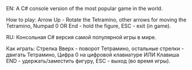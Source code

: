 EN:
A C# console version of the most popular game in the world.

How to play: Arrow Up - Rotate the Tetramino, other arrows for moving the Tetramino, Numpad 0 OR End - hold the figure, ESC - exit (in game).

RU:
Консольная C# версия самой популярной игры в мире.

Как играть: Стрелка Вверх - поворот Тетрамино, остальные стрелки - двигать Тетрамино, Цифра 0 на цифровой клавиатуре ИЛИ Клавиша END - удержать/заместить фигуру, ESC - выход (во время игры).
